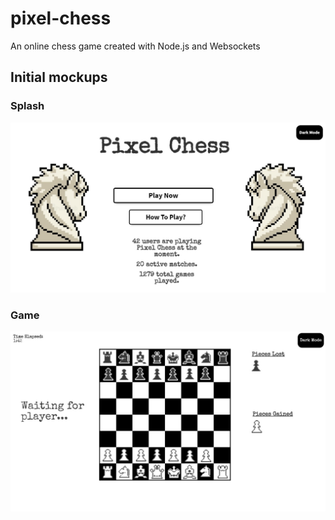 # pixel-chess
An online chess game created with Node.js and Websockets

## Initial mockups
### Splash
![SplashScreen](chesssplash.jpeg)
### Game
![GameScreen](chessgame.jpeg)
